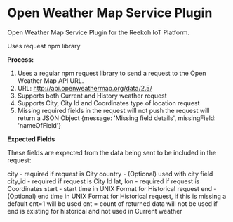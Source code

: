 # Open Weather Map Service Plugin

Open Weather Map Service Plugin for the Reekoh IoT Platform.

Uses request npm library

**Process:**

1. Uses a regular npm request library to send a request to the Open Weather Map API URL.
2. URL: http://api.openweathermap.org/data/2.5/
3. Supports both Current and History weather request
4. Supports City, City Id and Coordinates type of location request
5. Missing required fields in the request will not push the request will return a JSON Object
   {message: 'Missing field details', missingField: 'nameOfField'}

**Expected Fields**

These fields are expected from the data being sent to be included in the request:

city - required if request is City
country - (Optional) used with city field
city_id - required if request is City Id
lat, lon - required if request is Coordinates
start - start time in UNIX Format for Historical request
end - (Optional) end time in UNIX Format for Historical request, if this is missing a default cnt=1 will be used
cnt = count of returned data will not be used if end is existing for historical and not used in Current weather


